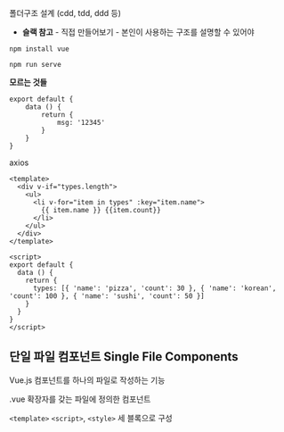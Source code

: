 폴더구조 설계 (cdd, tdd, ddd 등)

 - **슬랙 참고** - 직접 만들어보기 - 본인이 사용하는 구조를 설명할 수 있어야



`npm install vue`

`npm run serve`



**모르는 것들**

```vue
export default {
	data () {
		return {
			msg: '12345'
		}
	}
}
```

axios

```vue
<template>
  <div v-if="types.length">
    <ul>
      <li v-for="item in types" :key="item.name">
        {{ item.name }} {{item.count}}
      </li>
    </ul>
  </div>
</template>

<script>
export default {
  data () {
    return {
      types: [{ 'name': 'pizza', 'count': 30 }, { 'name': 'korean', 'count': 100 }, { 'name': 'sushi', 'count': 50 }]
    }
  }
}
</script>

```





## 단일 파일 컴포넌트 Single File Components 

Vue.js 컴포넌트를 하나의 파일로 작성하는 기능

.vue 확장자를 갖는 파일에 정의한 컴포넌트

`<template>` `<script>`, `<style>` 세 블록으로 구성

